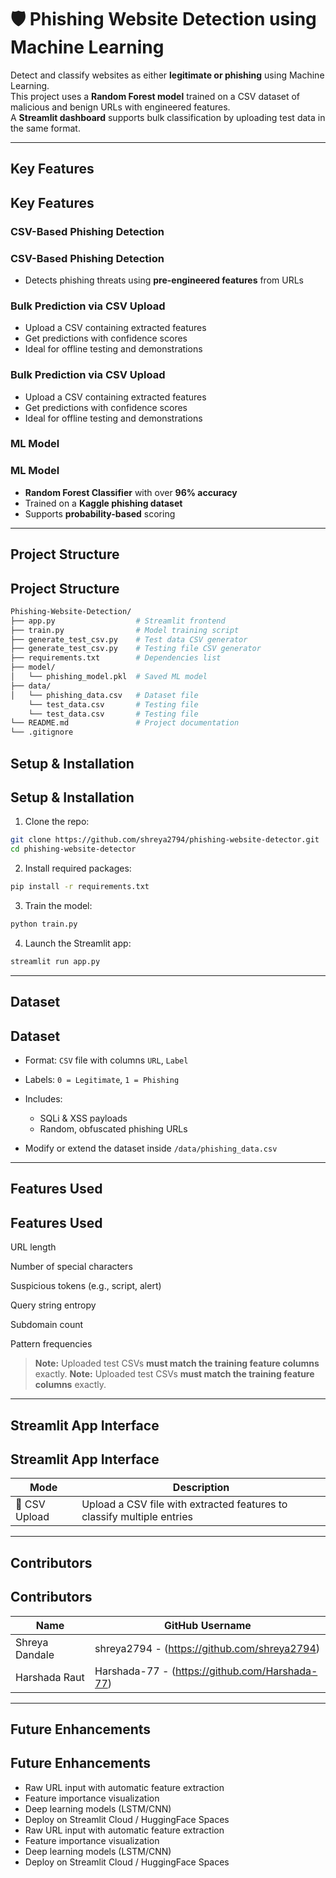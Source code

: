# 🛡️ Phishing Website Detection using Machine Learning

Detect and classify websites as either **legitimate or phishing** using Machine Learning.  
This project uses a **Random Forest model** trained on a CSV dataset of malicious and benign URLs with engineered features.  
A **Streamlit dashboard** supports bulk classification by uploading test data in the same format.

---

## Key Features
##  Key Features

### CSV-Based Phishing Detection
###  CSV-Based Phishing Detection
- Detects phishing threats using **pre-engineered features** from URLs

### Bulk Prediction via CSV Upload
-  Upload a CSV containing extracted features
-  Get predictions with confidence scores
-  Ideal for offline testing and demonstrations
### Bulk Prediction via CSV Upload
-  Upload a CSV containing extracted features
-  Get predictions with confidence scores
-  Ideal for offline testing and demonstrations

### ML Model
### ML Model
- **Random Forest Classifier** with over **96% accuracy**
- Trained on a **Kaggle phishing dataset**
- Supports **probability-based** scoring

---


## Project Structure
##  Project Structure

```bash
Phishing-Website-Detection/
├── app.py                  # Streamlit frontend
├── train.py                # Model training script
├── generate_test_csv.py    # Test data CSV generator
├── generate_test_csv.py    # Testing file CSV generator
├── requirements.txt        # Dependencies list
├── model/
│   └── phishing_model.pkl  # Saved ML model
├── data/
│   └── phishing_data.csv   # Dataset file
    └── test_data.csv       # Testing file
    └── test_data.csv       # Testing file
└── README.md               # Project documentation
└── .gitignore

````

## Setup & Installation
##  Setup & Installation

1. Clone the repo:

```bash
git clone https://github.com/shreya2794/phishing-website-detector.git
cd phishing-website-detector
```

2. Install required packages:

```bash
pip install -r requirements.txt
```

3. Train the model:

```bash
python train.py
```

4. Launch the Streamlit app:

```bash
streamlit run app.py
```

---

## Dataset
## Dataset

* Format: `CSV` file with columns `URL`, `Label`
* Labels: `0 = Legitimate`, `1 = Phishing`
* Includes:

  * SQLi & XSS payloads
  * Random, obfuscated phishing URLs
* Modify or extend the dataset inside `/data/phishing_data.csv`

---
## Features Used
## Features Used
URL length

Number of special characters

Suspicious tokens (e.g., script, alert)

Query string entropy

Subdomain count

Pattern frequencies

>  **Note:** Uploaded test CSVs **must match the training feature columns** exactly.
>  **Note:** Uploaded test CSVs **must match the training feature columns** exactly.

---

## Streamlit App Interface
## Streamlit App Interface

| Mode         | Description                                                               |
|--------------|---------------------------------------------------------------------------|
| 📄 CSV Upload | Upload a CSV file with extracted features to classify multiple entries   |


---

##  Contributors
## Contributors

| Name           | GitHub Username                                  | 
| -------------- | ------------------------------------------------ | 
| Shreya Dandale | shreya2794 - (https://github.com/shreya2794)     | 
| Harshada Raut  | Harshada-77 - (https://github.com/Harshada-77)   |

---

## Future Enhancements
## Future Enhancements

-  Raw URL input with automatic feature extraction  
-  Feature importance visualization  
-  Deep learning models (LSTM/CNN)  
-  Deploy on Streamlit Cloud / HuggingFace Spaces
-  Raw URL input with automatic feature extraction  
-  Feature importance visualization  
-  Deep learning models (LSTM/CNN)  
-  Deploy on Streamlit Cloud / HuggingFace Spaces

